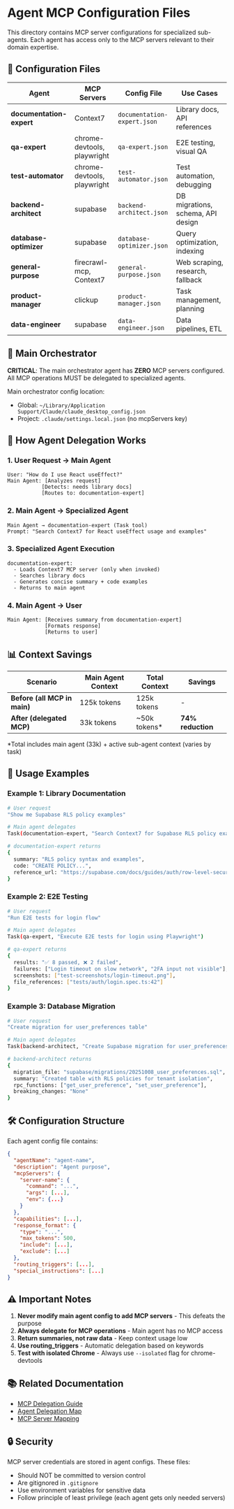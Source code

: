 # Agent MCP Configuration Files

This directory contains MCP server configurations for specialized sub-agents. Each agent has access only to the MCP servers relevant to their domain expertise.

## 📁 Configuration Files

| Agent | MCP Servers | Config File | Use Cases |
|-------|-------------|-------------|-----------|
| **documentation-expert** | Context7 | `documentation-expert.json` | Library docs, API references |
| **qa-expert** | chrome-devtools, playwright | `qa-expert.json` | E2E testing, visual QA |
| **test-automator** | chrome-devtools, playwright | `test-automator.json` | Test automation, debugging |
| **backend-architect** | supabase | `backend-architect.json` | DB migrations, schema, API design |
| **database-optimizer** | supabase | `database-optimizer.json` | Query optimization, indexing |
| **general-purpose** | firecrawl-mcp, Context7 | `general-purpose.json` | Web scraping, research, fallback |
| **product-manager** | clickup | `product-manager.json` | Task management, planning |
| **data-engineer** | supabase | `data-engineer.json` | Data pipelines, ETL |

## 🎯 Main Orchestrator

**CRITICAL**: The main orchestrator agent has **ZERO** MCP servers configured. All MCP operations MUST be delegated to specialized agents.

Main orchestrator config location:
- Global: `~/Library/Application Support/Claude/claude_desktop_config.json`
- Project: `.claude/settings.local.json` (no mcpServers key)

## 🔄 How Agent Delegation Works

### 1. User Request → Main Agent
```
User: "How do I use React useEffect?"
Main Agent: [Analyzes request]
           [Detects: needs library docs]
           [Routes to: documentation-expert]
```

### 2. Main Agent → Specialized Agent
```
Main Agent → documentation-expert (Task tool)
Prompt: "Search Context7 for React useEffect usage and examples"
```

### 3. Specialized Agent Execution
```
documentation-expert:
  - Loads Context7 MCP server (only when invoked)
  - Searches library docs
  - Generates concise summary + code examples
  - Returns to main agent
```

### 4. Main Agent → User
```
Main Agent: [Receives summary from documentation-expert]
            [Formats response]
            [Returns to user]
```

## 📊 Context Savings

| Scenario | Main Agent Context | Total Context | Savings |
|----------|-------------------|---------------|---------|
| **Before (all MCP in main)** | 125k tokens | 125k tokens | - |
| **After (delegated MCP)** | 33k tokens | ~50k tokens* | **74% reduction** |

*Total includes main agent (33k) + active sub-agent context (varies by task)

## 🚀 Usage Examples

### Example 1: Library Documentation
```bash
# User request
"Show me Supabase RLS policy examples"

# Main agent delegates
Task(documentation-expert, "Search Context7 for Supabase RLS policy examples")

# documentation-expert returns
{
  summary: "RLS policy syntax and examples",
  code: "CREATE POLICY...",
  reference_url: "https://supabase.com/docs/guides/auth/row-level-security"
}
```

### Example 2: E2E Testing
```bash
# User request
"Run E2E tests for login flow"

# Main agent delegates
Task(qa-expert, "Execute E2E tests for login using Playwright")

# qa-expert returns
{
  results: "✅ 8 passed, ❌ 2 failed",
  failures: ["Login timeout on slow network", "2FA input not visible"],
  screenshots: ["test-screenshots/login-timeout.png"],
  file_references: ["tests/auth/login.spec.ts:42"]
}
```

### Example 3: Database Migration
```bash
# User request
"Create migration for user_preferences table"

# Main agent delegates
Task(backend-architect, "Create Supabase migration for user_preferences table with RLS")

# backend-architect returns
{
  migration_file: "supabase/migrations/20251008_user_preferences.sql",
  summary: "Created table with RLS policies for tenant isolation",
  rpc_functions: ["get_user_preference", "set_user_preference"],
  breaking_changes: "None"
}
```

## 🛠️ Configuration Structure

Each agent config file contains:

```json
{
  "agentName": "agent-name",
  "description": "Agent purpose",
  "mcpServers": {
    "server-name": {
      "command": "...",
      "args": [...],
      "env": {...}
    }
  },
  "capabilities": [...],
  "response_format": {
    "type": "...",
    "max_tokens": 500,
    "include": [...],
    "exclude": [...]
  },
  "routing_triggers": [...],
  "special_instructions": [...]
}
```

## ⚠️ Important Notes

1. **Never modify main agent config to add MCP servers** - This defeats the purpose
2. **Always delegate for MCP operations** - Main agent has no MCP access
3. **Return summaries, not raw data** - Keep context usage low
4. **Use routing_triggers** - Automatic delegation based on keywords
5. **Test with isolated Chrome** - Always use `--isolated` flag for chrome-devtools

## 📚 Related Documentation

- [MCP Delegation Guide](../../docs/MCP_DELEGATION_GUIDE.md)
- [Agent Delegation Map](../delegation-map.json)
- [MCP Server Mapping](../mcp-mapping.json)

## 🔒 Security

MCP server credentials are stored in agent configs. These files:
- Should NOT be committed to version control
- Are gitignored in `.gitignore`
- Use environment variables for sensitive data
- Follow principle of least privilege (each agent gets only needed servers)
